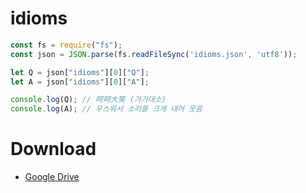 # idioms

```javascript
const fs = require("fs");
const json = JSON.parse(fs.readFileSync('idioms.json', 'utf8'));

let Q = json["idioms"][0]["Q"];
let A = json["idioms"][0]["A"];

console.log(Q); // 呵呵大笑 (가가대소)
console.log(A); // 우스워서 소리를 크게 내어 웃음
```

# Download
* [Google Drive](https://drive.google.com/file/d/1ZoiyiDxkCr7BMhFINIuIB35Dv9IdkpjV/view?usp=drivesdk)
